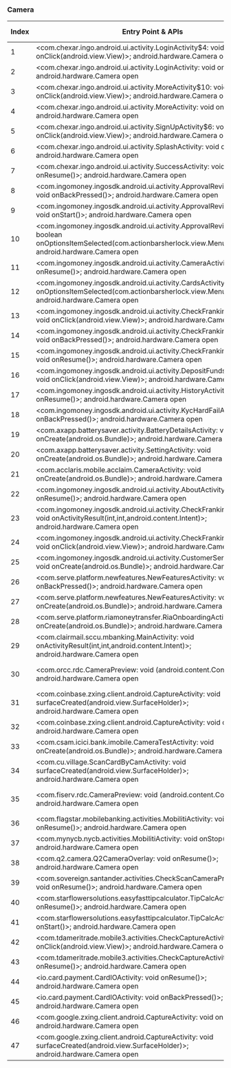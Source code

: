 ### Camera
| Index | Entry Point & APIs | Screen shot | Resource id | Label |
| ------------- | ------------- | ------------- |-------------|-------------|
| 1 | <com.chexar.ingo.android.ui.activity.LoginActivity$4: void onClick(android.view.View)>; android.hardware.Camera open | ![](F:\COSMOS\output\py\Play_win8\Finance\com.af247.ingo.android\com.chexar.ingo.android.ui.activity.LoginActivity.png) |  | F |
| 2 | <com.chexar.ingo.android.ui.activity.LoginActivity: void onResume()>; android.hardware.Camera open | ![](F:\COSMOS\output\py\Play_win8\Finance\com.af247.ingo.android\com.chexar.ingo.android.ui.activity.LoginActivity.png) |  | F |
| 3 | <com.chexar.ingo.android.ui.activity.MoreActivity$10: void onClick(android.view.View)>; android.hardware.Camera open | ![](F:\COSMOS\output\py\Play_win8\Finance\com.af247.ingo.android\com.chexar.ingo.android.ui.activity.MoreActivity.png) |  | F |
| 4 | <com.chexar.ingo.android.ui.activity.MoreActivity: void onResume()>; android.hardware.Camera open | ![](F:\COSMOS\output\py\Play_win8\Finance\com.af247.ingo.android\com.chexar.ingo.android.ui.activity.MoreActivity.png) |  | F |
| 5 | <com.chexar.ingo.android.ui.activity.SignUpActivity$6: void onClick(android.view.View)>; android.hardware.Camera open | ![](F:\COSMOS\output\py\Play_win8\Finance\com.af247.ingo.android\com.chexar.ingo.android.ui.activity.SignUpActivity.png) |  | F |
| 6 | <com.chexar.ingo.android.ui.activity.SplashActivity: void onResume()>; android.hardware.Camera open | ![](F:\COSMOS\output\py\Play_win8\Finance\com.ace.ingo.android\com.chexar.ingo.android.ui.activity.SplashActivity.png) |  | F |
| 7 | <com.chexar.ingo.android.ui.activity.SuccessActivity: void onResume()>; android.hardware.Camera open | ![](F:\COSMOS\output\py\Play_win8\Finance\com.ace.ingo.android\com.chexar.ingo.android.ui.activity.SuccessActivity.png) |  | F |
| 8 | <com.ingomoney.ingosdk.android.ui.activity.ApprovalReviewActivity: void onBackPressed()>; android.hardware.Camera open | ![](F:\COSMOS\output\py\Play_win8\Finance\com.af247.ingo.android\com.ingomoney.ingosdk.android.ui.activity.ApprovalReviewActivity.png) |  | F |
| 9 | <com.ingomoney.ingosdk.android.ui.activity.ApprovalReviewActivity: void onStart()>; android.hardware.Camera open | ![](F:\COSMOS\output\py\Play_win8\Finance\com.af247.ingo.android\com.ingomoney.ingosdk.android.ui.activity.ApprovalReviewActivity.png) |  | F |
| 10 | <com.ingomoney.ingosdk.android.ui.activity.ApprovalReviewActivity: boolean onOptionsItemSelected(com.actionbarsherlock.view.MenuItem)>; android.hardware.Camera open | ![](F:\COSMOS\output\py\Play_win8\Finance\com.af247.ingo.android\com.ingomoney.ingosdk.android.ui.activity.ApprovalReviewActivity.png) |  | F |
| 11 | <com.ingomoney.ingosdk.android.ui.activity.CameraActivity: void onResume()>; android.hardware.Camera open | ![](F:\COSMOS\output\py\Play_win8\Finance\com.ace.ingo.android\com.ingomoney.ingosdk.android.ui.activity.CameraActivity.png) |  |F |
| 12 | <com.ingomoney.ingosdk.android.ui.activity.CardsActivity: boolean onOptionsItemSelected(com.actionbarsherlock.view.MenuItem)>; android.hardware.Camera open | ![](F:\COSMOS\output\py\Play_win8\Finance\com.af247.ingo.android\com.ingomoney.ingosdk.android.ui.activity.CardsActivity.png) |  | F |
| 13 | <com.ingomoney.ingosdk.android.ui.activity.CheckFrankingActivity$4: void onClick(android.view.View)>; android.hardware.Camera open | ![](F:\COSMOS\output\py\Play_win8\Finance\com.af247.ingo.android\com.ingomoney.ingosdk.android.ui.activity.CheckFrankingActivity.png) |  | T |
| 14 | <com.ingomoney.ingosdk.android.ui.activity.CheckFrankingActivity: void onBackPressed()>; android.hardware.Camera open | ![](F:\COSMOS\output\py\Play_win8\Finance\com.bluebird.mobile\com.ingomoney.ingosdk.android.ui.activity.CheckFrankingActivity.png) |  | T |
| 15 | <com.ingomoney.ingosdk.android.ui.activity.CheckFrankingActivity: void onResume()>; android.hardware.Camera open | ![](F:\COSMOS\output\py\Play_win8\Finance\com.bluebird.mobile\com.ingomoney.ingosdk.android.ui.activity.CheckFrankingActivity.png) |  | T |
| 16 | <com.ingomoney.ingosdk.android.ui.activity.DepositFundsActivity$4: void onClick(android.view.View)>; android.hardware.Camera open | ![](F:\COSMOS\output\py\Play_win8\Finance\com.af247.ingo.android\com.ingomoney.ingosdk.android.ui.activity.DepositFundsActivity.png) |  | T |
| 17 | <com.ingomoney.ingosdk.android.ui.activity.HistoryActivity: void onResume()>; android.hardware.Camera open | ![](F:\COSMOS\output\py\Play_win8\Finance\com.af247.ingo.android\com.ingomoney.ingosdk.android.ui.activity.HistoryActivity.png) |  | T |
| 18 | <com.ingomoney.ingosdk.android.ui.activity.KycHardFailActivity: void onBackPressed()>; android.hardware.Camera open | ![](F:\COSMOS\output\py\Play_win8\Finance\com.af247.ingo.android\com.ingomoney.ingosdk.android.ui.activity.KycHardFailActivity.png) |  | |
| 19 | <com.axapp.batterysaver.activity.BatteryDetailsActivity: void onCreate(android.os.Bundle)>; android.hardware.Camera open | ![](F:\COSMOS\output\py\Play_win8\Finance\com.axapp.batterysaver\com.axapp.batterysaver.activity.BatteryDetailsActivity.png) |  | F |
| 20 | <com.axapp.batterysaver.activity.SettingActivity: void onCreate(android.os.Bundle)>; android.hardware.Camera open | ![](F:\COSMOS\output\py\Play_win8\Finance\com.axapp.batterysaver\com.axapp.batterysaver.activity.SettingActivity.png) |  | F|
| 21 | <com.acclaris.mobile.acclaim.CameraActivity: void onCreate(android.os.Bundle)>; android.hardware.Camera open | ![](F:\COSMOS\output\py\Play_win8\Finance\com.bankofamerica.health\com.acclaris.mobile.acclaim.CameraActivity.png) |  | |
| 22 | <com.ingomoney.ingosdk.android.ui.activity.AboutActivity: void onResume()>; android.hardware.Camera open | ![](F:\COSMOS\output\py\Play_win8\Finance\com.bluebird.mobile\com.ingomoney.ingosdk.android.ui.activity.AboutActivity.png) |  | |
| 23 | <com.ingomoney.ingosdk.android.ui.activity.CheckFrankingActivity: void onActivityResult(int,int,android.content.Intent)>; android.hardware.Camera open | ![](F:\COSMOS\output\py\Play_win8\Finance\com.bluebird.mobile\com.ingomoney.ingosdk.android.ui.activity.CheckFrankingActivity.png) |  | T |
| 24 | <com.ingomoney.ingosdk.android.ui.activity.CheckFrankingActivity$3: void onClick(android.view.View)>; android.hardware.Camera open | ![](F:\COSMOS\output\py\Play_win8\Finance\com.bluebird.mobile\com.ingomoney.ingosdk.android.ui.activity.CheckFrankingActivity.png) |  | T |
| 25 | <com.ingomoney.ingosdk.android.ui.activity.CustomerServiceActivity: void onCreate(android.os.Bundle)>; android.hardware.Camera open | ![](F:\COSMOS\output\py\Play_win8\Finance\com.bluebird.mobile\com.ingomoney.ingosdk.android.ui.activity.CustomerServiceActivity.png) |  | F |
| 26 | <com.serve.platform.newfeatures.NewFeaturesActivity: void onBackPressed()>; android.hardware.Camera open | ![](F:\COSMOS\output\py\Play_win8\Finance\com.bluebird.mobile\com.serve.platform.newfeatures.NewFeaturesActivity.png) |  | F |
| 27 | <com.serve.platform.newfeatures.NewFeaturesActivity: void onCreate(android.os.Bundle)>; android.hardware.Camera open | ![](F:\COSMOS\output\py\Play_win8\Finance\com.bluebird.mobile\com.serve.platform.newfeatures.NewFeaturesActivity.png) |  | F |
| 28 | <com.serve.platform.riamoneytransfer.RiaOnboardingActivity: void onCreate(android.os.Bundle)>; android.hardware.Camera open | ![](F:\COSMOS\output\py\Play_win8\Finance\com.bluebird.mobile\com.serve.platform.riamoneytransfer.RiaOnboardingActivity.png) |  | F |
| 29 | <com.clairmail.sccu.mbanking.MainActivity: void onActivityResult(int,int,android.content.Intent)>; android.hardware.Camera open | ![](F:\COSMOS\output\py\Play_win8\Finance\com.clairmail.sccu.mbanking\com.clairmail.sccu.mbanking.MainActivity.png) |  | |
| 30 | <com.orcc.rdc.CameraPreview: void <init>(android.content.Context)>; android.hardware.Camera open | ![](F:\COSMOS\output\py\Play_win8\Finance\org.coastalfcu.mobile\com.orcc.rdc.CameraActivity.png) | {'2131099656': <sensitive_component.SensitiveComponent.SensitiveView object at 0x0000022084D26E10>} | T |
| 31 | <com.coinbase.zxing.client.android.CaptureActivity: void surfaceCreated(android.view.SurfaceHolder)>; android.hardware.Camera open | ![](F:\COSMOS\output\py\Play_win8\Finance\com.coinbase.android\com.coinbase.zxing.client.android.CaptureActivity.png) |  | T |
| 32 | <com.coinbase.zxing.client.android.CaptureActivity: void onResume()>; android.hardware.Camera open | ![](F:\COSMOS\output\py\Play_win8\Finance\com.coinbase.android\com.coinbase.zxing.client.android.CaptureActivity.png) |  | T |
| 33 | <com.csam.icici.bank.imobile.CameraTestActivity: void onCreate(android.os.Bundle)>; android.hardware.Camera open | ![](F:\COSMOS\output\py\Play_win8\Finance\com.csam.icici.bank.imobile\com.csam.icici.bank.imobile.CameraTestActivity.png) |  | T |
| 34 | <com.cu.village.ScanCardByCamActivity: void surfaceCreated(android.view.SurfaceHolder)>; android.hardware.Camera open | ![](F:\COSMOS\output\py\Play_win8\Finance\com.cu.village\com.cu.village.ScanCardByCamActivity.png) |  | T |
| 35 | <com.fiserv.rdc.CameraPreview: void <init>(android.content.Context)>; android.hardware.Camera open | ![](F:\COSMOS\output\py\Play_win8\Finance\com.fiserv.trumark\com.fiserv.rdc.CameraActivity.png) | {'2131361800': <sensitive_component.SensitiveComponent.SensitiveView object at 0x000002208501E198>} | T |
| 36 | <com.flagstar.mobilebanking.activities.MobilitiActivity: void onResume()>; android.hardware.Camera open | ![](F:\COSMOS\output\py\Play_win8\Finance\com.flagstar.mobilebanking\com.flagstar.mobilebanking.activities.MobilitiActivity.png) |  | |
| 37 | <com.mynycb.nycb.activities.MobilitiActivity: void onStop()>; android.hardware.Camera open | ![](F:\COSMOS\output\py\Play_win8\Finance\com.mynycb.nycb\com.mynycb.nycb.activities.MobilitiActivity.png) |  | |
| 38 | <com.q2.camera.Q2CameraOverlay: void onResume()>; android.hardware.Camera open | ![](F:\COSMOS\output\py\Play_win8\Finance\com.q2e.texasdowcreditunion5004401st.mobile.production\com.q2.camera.Q2CameraOverlay.png) |  | T |
| 39 | <com.sovereign.santander.activities.CheckScanCameraPreviewActivity: void onResume()>; android.hardware.Camera open | ![](F:\COSMOS\output\py\Play_win8\Finance\com.sovereign.santander\com.sovereign.santander.activities.CheckScanCameraPreviewActivity.png) |  | T |
| 40 | <com.starflowersolutions.easyfasttipcalculator.TipCalcActivity: void onResume()>; android.hardware.Camera open | ![](F:\COSMOS\output\py\Play_win8\Finance\com.starflowersolutions.easytipcalculator\com.starflowersolutions.easyfasttipcalculator.TipCalcActivity.png) |  | T |
| 41 | <com.starflowersolutions.easyfasttipcalculator.TipCalcActivity: void onStart()>; android.hardware.Camera open | ![](F:\COSMOS\output\py\Play_win8\Finance\com.starflowersolutions.easytipcalculator\com.starflowersolutions.easyfasttipcalculator.TipCalcActivity.png) |  | T |
| 42 | <com.tdameritrade.mobile3.activities.CheckCaptureActivity: void onClick(android.view.View)>; android.hardware.Camera open | ![](F:\COSMOS\output\py\Play_win8\Finance\com.tdameritrade.mobile3\com.tdameritrade.mobile3.activities.CheckCaptureActivity.png) |  | T |
| 43 | <com.tdameritrade.mobile3.activities.CheckCaptureActivity: void onResume()>; android.hardware.Camera open | ![](F:\COSMOS\output\py\Play_win8\Finance\com.tdameritrade.mobile3\com.tdameritrade.mobile3.activities.CheckCaptureActivity.png) |  | T |
| 44 | <io.card.payment.CardIOActivity: void onResume()>; android.hardware.Camera open | ![](F:\COSMOS\output\py\Play_win8\Finance\com.yapstone.rentpayment\io.card.payment.CardIOActivity.png) |  | |
| 45 | <io.card.payment.CardIOActivity: void onBackPressed()>; android.hardware.Camera open | ![](F:\COSMOS\output\py\Play_win8\Finance\com.yapstone.rentpayment\io.card.payment.CardIOActivity.png) |  | |
| 46 | <com.google.zxing.client.android.CaptureActivity: void onResume()>; android.hardware.Camera open | ![](F:\COSMOS\output\py\Play_win8\Finance\io.appery.project146710\com.google.zxing.client.android.CaptureActivity.png) |  | |
| 47 | <com.google.zxing.client.android.CaptureActivity: void surfaceCreated(android.view.SurfaceHolder)>; android.hardware.Camera open | ![](F:\COSMOS\output\py\Play_win8\Finance\io.appery.project146710\com.google.zxing.client.android.CaptureActivity.png) |  | |

